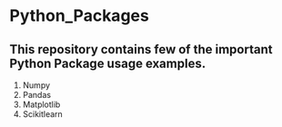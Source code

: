 # Python_Packages
## This repository contains few of the important Python Package usage examples.
1. Numpy
2. Pandas
3. Matplotlib
4. Scikitlearn
